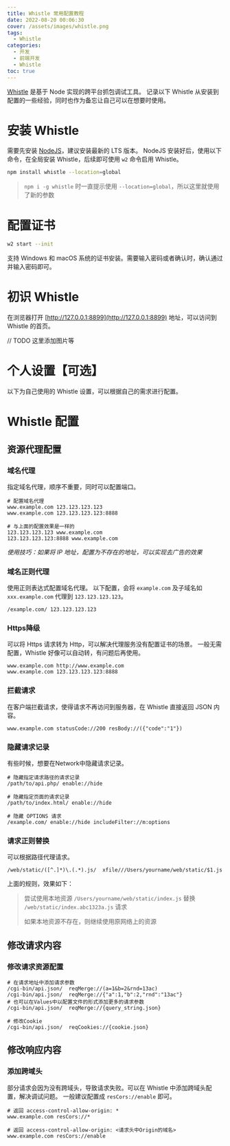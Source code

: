 ```yaml
---
title: Whistle 常用配置教程
date: 2022-08-20 00:06:30
cover: /assets/images/whistle.png
tags:
  - Whistle
categories:
  - 开发
  - 前端开发
  - Whistle
toc: true
---
```



[Whistle](https://github.com/avwo/whistle) 是基于 Node 实现的跨平台抓包调试工具。
记录以下 Whistle 从安装到配置的一些经验，同时也作为备忘让自己可以在想要时使用。

<!-- more -->


# 安装 Whistle

需要先安装 [NodeJS](https://nodejs.org/en/)，建议安装最新的 LTS 版本。
NodeJS 安装好后，使用以下命令，在全局安装 Whistle，后续即可使用 `w2` 命令启用 Whistle。

```sh
npm install whistle --location=global
```

> `npm i -g whistle` 时一直提示使用 `--location=global`，所以这里就使用了新的参数


# 配置证书

```sh
w2 start --init
```

支持 Windows 和 macOS 系统的证书安装。需要输入密码或者确认时，确认通过并输入密码即可。

# 初识 Whistle

在浏览器打开 [http://127.0.0.1:8899](http://127.0.0.1:8899) 地址，可以访问到 Whistle 的首页。

// TODO 这里添加图片等


# 个人设置【可选】

以下为自己使用的 Whistle 设置，可以根据自己的需求进行配置。


# Whistle 配置

## 资源代理配置


### 域名代理

指定域名代理，顺序不重要，同时可以配置端口。

```
# 配置域名代理
www.example.com 123.123.123.123
www.example.com 123.123.123.123:8888

# 与上面的配置效果是一样的
123.123.123.123 www.example.com
123.123.123.123:8888 www.example.com
```

_使用技巧：如果将 IP 地址，配置为不存在的地址，可以实现去广告的效果_

### 域名正则代理

使用正则表达式配置域名代理。
以下配置，会将 `example.com` 及子域名如 `xxx.example.com` 代理到 `123.123.123.123`。

```
/example.com/ 123.123.123.123
```


### Https降级

可以将 Https 请求转为 Http，可以解决代理服务没有配置证书的场景。
一般无需配置，Whistle 好像可以自动转，有问题后再使用。

```
www.example.com http://www.example.com
www.example.com 123.123.123.123:8888
```

### 拦截请求

在客户端拦截请求，使得请求不再访问到服务器，在 Whistle 直接返回 JSON 内容。

```
www.example.com statusCode://200 resBody://({"code":"1"})
```

### 隐藏请求记录

有些时候，想要在Network中隐藏请求记录。

```
# 隐藏指定请求路径的请求记录
/path/to/api.php/ enable://hide

# 隐藏指定页面的请求记录
/path/to/index.html/ enable://hide

# 隐藏 OPTIONS 请求
/example.com/ enable://hide includeFilter://m:options
```

### 请求正则替换

可以根据路径代理请求。

```
/web/static/([^.]*)\.(.*).js/  xfile///Users/yourname/web/static/$1.js
```

上面的规则，效果如下：

> 尝试使用本地资源 `/Users/yourname/web/static/index.js` 替换 `/web/static/index.abc1323a.js` 请求
> 
> 如果本地资源不存在，则继续使用原网络上的资源


## 修改请求内容

### 修改请求资源配置

```
# 在请求地址中添加请求参数
/cgi-bin/api.json/  reqMerge://(a=1&b=2&rnd=13ac)
/cgi-bin/api.json/  reqMerge://{"a":1,"b":2,"rnd":"13ac"}
# 也可以在Values中以配置文件的形式添加更多的请求参数
/cgi-bin/api.json/  reqMerge://{query_string.json}

# 修改Cookie
/cgi-bin/api.json/  reqCookies://{cookie.json}
```

## 修改响应内容

### 添加跨域头

部分请求会因为没有跨域头，导致请求失败。可以在 Whistle 中添加跨域头配置，解决调试问题。
一般建议配置成 `resCors://enable` 即可。


```
# 返回 access-control-allow-origin: *
www.example.com resCors://*

# 返回 access-control-allow-origin: <请求头中Origin的域名>
www.example.com resCors://enable
```





